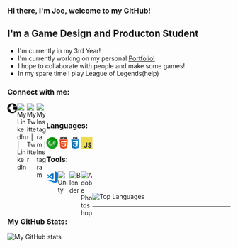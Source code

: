 ### Hi there, I'm Joe, welcome to my GitHub!

## I'm a Game Design and Producton Student
- I'm currently in my 3rd Year!
- I'm currently working on my personal [Portfolio!][website]
- I hope to collaborate with people and make some games!
- In my spare time I play League of Legends(help)

### Connect with me:

[<img align="left" alt="josephmackle.com" width="22px" src="https://raw.githubusercontent.com/iconic/open-iconic/master/svg/globe.svg" />][website]
[<img align="left" alt="My LinkedIn | LinkedIn" width="22px" src="https://cdn.jsdelivr.net/npm/simple-icons@v3/icons/linkedin.sv" />][linkedin]
[<img align="left" alt="My Twitter | Twitter" width="22px" src="https://cdn.jsdelivr.net/npm/simple-icons@v3/icons/twitter.svg" />][twitter]
[<img align="left" alt="My Instagram | Instagram" width="22px" src="https://cdn.jsdelivr.net/npm/simple-icons@v3/icons/instagram.svg" />][instagram]

<br />

### Languages:

<img align="left" alt="C Sharp" width="26" src="https://raw.githubusercontent.com/github/explore/80688e429a7d4ef2fca1e82350fe8e3517d3494d/topics/csharp/csharp.png" />
<img align="left" alt="HTML5" width="26px" src="https://raw.githubusercontent.com/github/explore/80688e429a7d4ef2fca1e82350fe8e3517d3494d/topics/html/html.png" />
<img align="left" alt="CSS3" width="26px" src="https://raw.githubusercontent.com/github/explore/80688e429a7d4ef2fca1e82350fe8e3517d3494d/topics/css/css.png" />
<img align="left" alt="JavaScript" width="26px" src="https://raw.githubusercontent.com/github/explore/80688e429a7d4ef2fca1e82350fe8e3517d3494d/topics/javascript/javascript.png" />

<br />

### Tools:

<img align="left" alt="Visual Studio Code" width="26px" src="https://raw.githubusercontent.com/github/explore/80688e429a7d4ef2fca1e82350fe8e3517d3494d/topics/visual-studio-code/visual-studio-code.png" />
<img align="left" alt="Unity" width="26" src="https://unity3d.com/profiles/unity3d/themes/unity/images/pages/branding_trademarks/unity-tab-square-black.png" />
<img align="left" alt="Blender" width="26" src="https://download.blender.org/branding/community/blender_community_badge_white.svg" />
<img align="left" alt="Adobe Photoshop" width="26" src="https://www.photoshop.com/en/images/apps/photoshop.png" />

<br />
<br />

![Top Languages](https://github-readme-stats.vercel.app/api/top-langs/?username=joe-mac-design&layout=compact&theme=onedark)

---

### My GitHub Stats:

![My GitHub stats](https://github-readme-stats.vercel.app/api?username=joe-mac-design&show_icons=true&theme=onedark)

[website]: https://josephmackle.com
[linkedin]: https://www.linkedin.com/in/joseph-m-1ba964195/
[twitter]: https://twitter.com/smoll_mac
[instagram]: https://www.instagram.com/joe_mackle/
